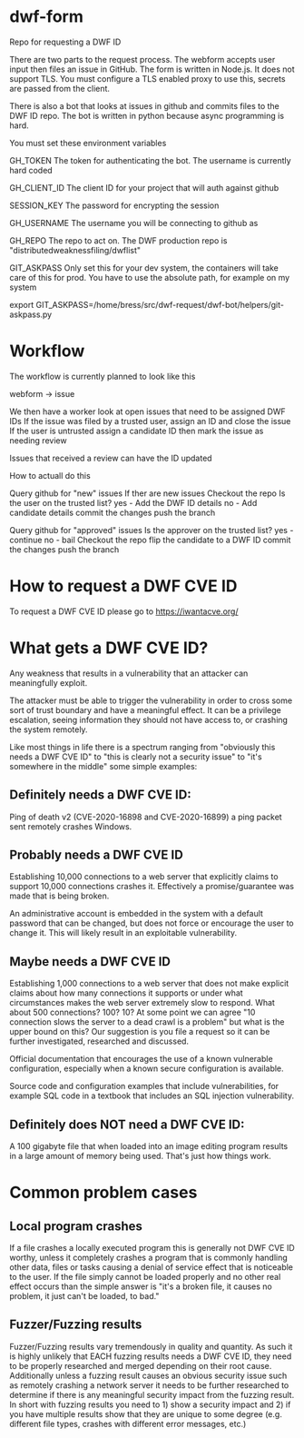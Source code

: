 # dwf-form
Repo for requesting a DWF ID

There are two parts to the request process. The webform accepts user input then
files an issue in GitHub. The form is written in Node.js. It does not support
TLS. You must configure a TLS enabled proxy to use this, secrets are passed
from the client.

There is also a bot that looks at issues in github and commits files to the DWF
ID repo. The bot is written in python because async programming is hard.


You must set these environment variables

GH_TOKEN
The token for authenticating the bot. The username is currently hard coded

GH_CLIENT_ID
The client ID for your project that will auth against github

SESSION_KEY
The password for encrypting the session

GH_USERNAME
The username you will be connecting to github as

GH_REPO
The repo to act on. The DWF production repo is
"distributedweaknessfiling/dwflist"

GIT_ASKPASS
Only set this for your dev system, the containers will take care of this
for prod. You have to use the absolute path, for example on my system

export GIT_ASKPASS=/home/bress/src/dwf-request/dwf-bot/helpers/git-askpass.py


# Workflow
The workflow is currently planned to look like this

webform -> issue

We then have a worker look at open issues that need to be assigned DWF IDs
If the issue was filed by a trusted user, assign an ID and close the issue
If the user is untrusted assign a candidate ID then mark the issue as needing review

Issues that received a review can have the ID updated


How to actuall do this

Query github for "new" issues
If ther are new issues
Checkout the repo
Is the user on the trusted list?
yes - Add the DWF ID details
no - Add candidate details
commit the changes
push the branch

Query github for "approved" issues
Is the approver on the trusted list?
yes - continue
no - bail
Checkout the repo
flip the candidate to a DWF ID
commit the changes
push the branch

# How to request a DWF CVE ID

To request a DWF CVE ID please go to https://iwantacve.org/

# What gets a DWF CVE ID?

Any weakness that results in a vulnerability that an attacker can meaningfully exploit.

The attacker must be able to trigger the vulnerability in order to cross some sort of trust boundary and have a meaningful effect. It can be a privilege escalation, seeing information they should not have access to, or crashing the system remotely.

Like most things in life there is a spectrum ranging from "obviously this needs a DWF CVE ID" to "this is clearly not a security issue" to "it's somewhere in the middle" some simple examples:

## Definitely needs a DWF CVE ID:

Ping of death v2 (CVE-2020-16898 and CVE-2020-16899) a ping packet sent remotely crashes Windows.

## Probably needs a DWF CVE ID 

Establishing 10,000 connections to a web server that explicitly claims to support 10,000 connections crashes it. Effectively a promise/guarantee was made that is being broken.

An administrative account is embedded in the system with a default password that can be changed, but does not force or encourage the user to change it. This will likely result in an exploitable vulnerability.

## Maybe needs a DWF CVE ID 

Establishing 1,000 connections to a web server that does not make explicit claims about how many connections it supports or under what circumstances makes the web server extremely slow to respond. What about 500 connections? 100? 10? At some point we can agree "10 connection slows the server to a dead crawl is a problem" but what is the upper bound on this? Our suggestion is you file a request so it can be further investigated, researched and discussed.

Official documentation that encourages the use of a known vulnerable configuration, especially when a known secure configuration is available.

Source code and configuration examples that include vulnerabilities, for example SQL code in a textbook that includes an SQL injection vulnerability.

## Definitely does NOT need a DWF CVE ID:

A 100 gigabyte file that when loaded into an image editing program results in a large amount of memory being used. That's just how things work.

# Common problem cases

## Local program crashes

If a file crashes a locally executed program this is generally not DWF CVE ID worthy, unless it completely crashes a program that is commonly handling other data, files or tasks causing a denial of service effect that is noticeable to the user. If the file simply cannot be loaded properly and no other real effect occurs than the simple answer is "it's a broken file, it causes no problem, it just can't be loaded, to bad."

## Fuzzer/Fuzzing results

Fuzzer/Fuzzing results vary tremendously in quality and quantity. As such it is highly unlikely that EACH fuzzing results needs a DWF CVE ID, they need to be properly researched and merged depending on their root cause. Additionally unless a fuzzing result causes an obvious security issue such as remotely crashing a network server it needs to be further researched to determine if there is any meaningful security impact from the fuzzing result. In short with fuzzing results you need to 1) show a security impact and 2) if you have multiple results show that they are unique to some degree (e.g. different file types, crashes with different error messages, etc.)
